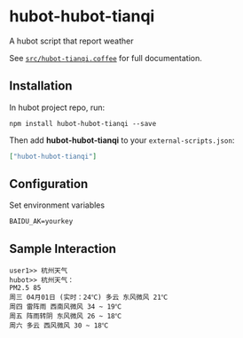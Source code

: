 # hubot-hubot-tianqi

A hubot script that report weather

See [`src/hubot-tianqi.coffee`](src/hubot-tianqi.coffee) for full documentation.

## Installation

In hubot project repo, run:

`npm install hubot-hubot-tianqi --save`

Then add **hubot-hubot-tianqi** to your `external-scripts.json`:

```json
["hubot-hubot-tianqi"]
```

## Configuration

Set environment variables

```
BAIDU_AK=yourkey
```

## Sample Interaction

```
user1>> 杭州天气
hubot>> 杭州天气：
PM2.5 85
周三 04月01日 (实时：24℃) 多云 东风微风 21℃
周四 雷阵雨 西南风微风 34 ~ 19℃
周五 阵雨转阴 东风微风 26 ~ 18℃
周六 多云 西风微风 30 ~ 18℃
```
